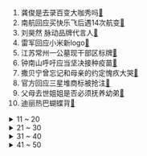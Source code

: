 1. 龚俊是去录百变大咖秀吗[:link:](https://s.weibo.com/weibo?q=%23龚俊是去录百变大咖秀吗%23&Refer=top)
2. 南航回应买快乐飞后遇14次航变[:link:](https://s.weibo.com/weibo?q=%23南航回应买快乐飞后遇14次航变%23&Refer=top)
3. 刘昊然 脉动品牌代言人[:link:](https://s.weibo.com/weibo?q=%23刘昊然%20脉动品牌代言人%23&Refer=top)
4. 雷军回应小米新logo[:link:](https://s.weibo.com/weibo?q=%23雷军回应小米新logo%23&Refer=top)
5. 江苏常州一公墓现干部区标牌[:link:](https://s.weibo.com/weibo?q=%23江苏常州一公墓现干部区标牌%23&Refer=top)
6. 钟南山呼吁应当坚决接种疫苗[:link:](https://s.weibo.com/weibo?q=%23钟南山呼吁应当坚决接种疫苗%23&Refer=top)
7. 撒贝宁曾忘记和母亲的约定愧疚大哭[:link:](https://s.weibo.com/weibo?q=%23撒贝宁曾忘记和母亲的约定愧疚大哭%23&Refer=top)
8. 官方回应三星堆商标被抢注[:link:](https://s.weibo.com/weibo?q=%23官方回应三星堆商标被抢注%23&Refer=top)
9. 父母去世姐姐是否必须抚养幼弟[:link:](https://s.weibo.com/weibo?q=%23父母去世姐姐是否必须抚养幼弟%23&Refer=top)
10. 迪丽热巴蝴蝶背[:link:](https://s.weibo.com/weibo?q=%23迪丽热巴蝴蝶背%23&Refer=top)
<details>
<summary>11 ~ 20</summary>

11. 19岁网民侮辱南京大屠杀死难者被刑拘[:link:](https://s.weibo.com/weibo?q=%2319岁网民侮辱南京大屠杀死难者被刑拘%23&Refer=top)
12. 双星伴月[:link:](https://s.weibo.com/weibo?q=%23双星伴月%23&Refer=top)
13. 云南现有确诊病例68例[:link:](https://s.weibo.com/weibo?q=%23云南现有确诊病例68例%23&Refer=top)
14. 小学生建议英语课本撤掉动物表演[:link:](https://s.weibo.com/weibo?q=%23小学生建议英语课本撤掉动物表演%23&Refer=top)
15. 龚俊 叫我高冷男神[:link:](https://s.weibo.com/weibo?q=%23龚俊%20叫我高冷男神%23&Refer=top)
16. 李子柒桃林游记[:link:](https://s.weibo.com/weibo?q=%23李子柒桃林游记%23&Refer=top)
17. 接种疫苗后发现怀孕怎么办[:link:](https://s.weibo.com/weibo?q=%23接种疫苗后发现怀孕怎么办%23&Refer=top)
18. 女子纹风水眉被纹成两把大刀[:link:](https://s.weibo.com/weibo?q=%23女子纹风水眉被纹成两把大刀%23&Refer=top)
19. Facebook测试二维码付款功能[:link:](https://s.weibo.com/weibo?q=%23Facebook测试二维码付款功能%23&Refer=top)
20. 吃香蕉的正确方式[:link:](https://s.weibo.com/weibo?q=%23吃香蕉的正确方式%23&Refer=top)
</details>
<details>
<summary>21 ~ 30</summary>

21. 20岁女孩需养三个弟妹欲轻生[:link:](https://s.weibo.com/weibo?q=%2320岁女孩需养三个弟妹欲轻生%23&Refer=top)
22. 重庆4500度悬崖旋转楼梯[:link:](https://s.weibo.com/weibo?q=%23重庆4500度悬崖旋转楼梯%23&Refer=top)
23. 90后立遗嘱把身后事纳入人生规划[:link:](https://s.weibo.com/weibo?q=%2390后立遗嘱把身后事纳入人生规划%23&Refer=top)
24. 中国为全球抗疫做了哪些贡献[:link:](https://s.weibo.com/weibo?q=%23中国为全球抗疫做了哪些贡献%23&Refer=top)
25. 锦心似玉[:link:](https://s.weibo.com/weibo?q=%23锦心似玉%23&Refer=top)
26. 颖儿李宗翰互叫原名[:link:](https://s.weibo.com/weibo?q=%23颖儿李宗翰互叫原名%23&Refer=top)
27. 外交部回应美国针对亚裔仇恨犯罪激增[:link:](https://s.weibo.com/weibo?q=%23外交部回应美国针对亚裔仇恨犯罪激增%23&Refer=top)
28. 欧冠[:link:](https://s.weibo.com/weibo?q=%23欧冠%23&Refer=top)
29. 李荣浩鞋底真厚[:link:](https://s.weibo.com/weibo?q=%23李荣浩鞋底真厚%23&Refer=top)
30. 邓紫棋看了想报警[:link:](https://s.weibo.com/weibo?q=%23邓紫棋看了想报警%23&Refer=top)
</details>
<details>
<summary>31 ~ 40</summary>

31. 谁是宝藏歌手路透[:link:](https://s.weibo.com/weibo?q=%23谁是宝藏歌手路透%23&Refer=top)
32. 哈登腿筋拉伤[:link:](https://s.weibo.com/weibo?q=%23哈登腿筋拉伤%23&Refer=top)
33. 清华北大30名学霸参军入伍[:link:](https://s.weibo.com/weibo?q=%23清华北大30名学霸参军入伍%23&Refer=top)
34. 不得违背农民意愿强迫农民上楼[:link:](https://s.weibo.com/weibo?q=%23不得违背农民意愿强迫农民上楼%23&Refer=top)
35. 明星社死现场[:link:](https://s.weibo.com/weibo?q=%23明星社死现场%23&Refer=top)
36. 网购一定要看清楚尺寸[:link:](https://s.weibo.com/weibo?q=%23网购一定要看清楚尺寸%23&Refer=top)
37. 宇宙少女一位[:link:](https://s.weibo.com/weibo?q=%23宇宙少女一位%23&Refer=top)
38. 张艺兴方律师声明[:link:](https://s.weibo.com/weibo?q=%23张艺兴方律师声明%23&Refer=top)
39. 7只狍子乘冰排过乌苏里江[:link:](https://s.weibo.com/weibo?q=%237只狍子乘冰排过乌苏里江%23&Refer=top)
40. 长歌行[:link:](https://s.weibo.com/weibo?q=%23长歌行%23&Refer=top)
</details>
<details>
<summary>41 ~ 50</summary>

41. 麦克勒莫加盟湖人[:link:](https://s.weibo.com/weibo?q=%23麦克勒莫加盟湖人%23&Refer=top)
42. 福登绝杀[:link:](https://s.weibo.com/weibo?q=%23福登绝杀%23&Refer=top)
43. BBC新疆报道的解说词跟画面完全相反[:link:](https://s.weibo.com/weibo?q=%23BBC新疆报道的解说词跟画面完全相反%23&Refer=top)
44. 秦岭主峰云海[:link:](https://s.weibo.com/weibo?q=%23秦岭主峰云海%23&Refer=top)
45. DC推出新超级英雄猴王子[:link:](https://s.weibo.com/weibo?q=%23DC推出新超级英雄猴王子%23&Refer=top)
46. 快递过度包装专项治理[:link:](https://s.weibo.com/weibo?q=%23快递过度包装专项治理%23&Refer=top)
47. 丁程鑫张雨绮快本路透[:link:](https://s.weibo.com/weibo?q=%23丁程鑫张雨绮快本路透%23&Refer=top)
48. 纽交所决定将蛋壳公寓ADS摘牌[:link:](https://s.weibo.com/weibo?q=%23纽交所决定将蛋壳公寓ADS摘牌%23&Refer=top)
49. 利路修对粉丝说我喜欢你[:link:](https://s.weibo.com/weibo?q=%23利路修对粉丝说我喜欢你%23&Refer=top)
50. 谢可寅大厂夜游vlog[:link:](https://s.weibo.com/weibo?q=%23谢可寅大厂夜游vlog%23&Refer=top)
</details>